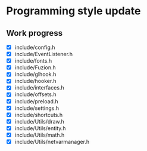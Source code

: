 # Programming style update

## Work progress
- [x] include/config.h
- [x] include/EventListener.h
- [x] include/fonts.h
- [x] include/Fuzion.h
- [x] include/glhook.h
- [x] include/hooker.h
- [x] include/interfaces.h
- [x] include/offsets.h
- [x] include/preload.h
- [x] include/settings.h
- [x] include/shortcuts.h
- [x] include/Utils/draw.h
- [x] include/Utils/entity.h
- [x] include/Utils/math.h
- [x] include/Utils/netvarmanager.h
